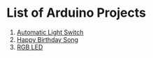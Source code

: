 # List of Arduino Projects

1. [Automatic Light Switch](https://github.com/DeveshParida/Arduino-Projects/tree/main/Automatic%20Light%20Switch)
2. [Happy Birthday Song](https://github.com/DeveshParida/Arduino-Projects/tree/main/Happy%20Birthday%20Song)
3. [RGB LED](https://github.com/DeveshParida/Arduino-Projects/tree/main/Happy%20Birthday%20Song)
